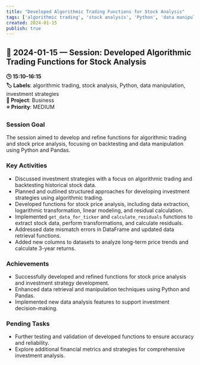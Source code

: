 ```yaml
---
title: "Developed Algorithmic Trading Functions for Stock Analysis"
tags: ['algorithmic trading', 'stock analysis', 'Python', 'data manipulation', 'investment strategies']
created: 2024-01-15
publish: true
---
```


## 📅 2024-01-15 — Session: Developed Algorithmic Trading Functions for Stock Analysis

**🕒 15:10–16:15**  
**🏷️ Labels**: algorithmic trading, stock analysis, Python, data manipulation, investment strategies  
**📂 Project**: Business  
**⭐ Priority**: MEDIUM  


### Session Goal
The session aimed to develop and refine functions for algorithmic trading and stock price analysis, focusing on backtesting and data manipulation using Python and Pandas.

### Key Activities
- Discussed investment strategies with a focus on algorithmic trading and backtesting historical stock data.
- Planned and outlined structured approaches for developing investment strategies using algorithmic trading.
- Developed functions for stock price analysis, including data extraction, logarithmic transformation, linear modeling, and residual calculation.
- Implemented `get_data_for_ticker` and `calculate_residuals` functions to extract stock data, perform transformations, and calculate residuals.
- Addressed date mismatch errors in DataFrame and updated data retrieval functions.
- Added new columns to datasets to analyze long-term price trends and calculate 3-year returns.

### Achievements
- Successfully developed and refined functions for stock price analysis and investment strategy development.
- Enhanced data retrieval and manipulation techniques using Python and Pandas.
- Implemented new data analysis features to support investment decision-making.

### Pending Tasks
- Further testing and validation of developed functions to ensure accuracy and reliability.
- Explore additional financial metrics and strategies for comprehensive investment analysis.
